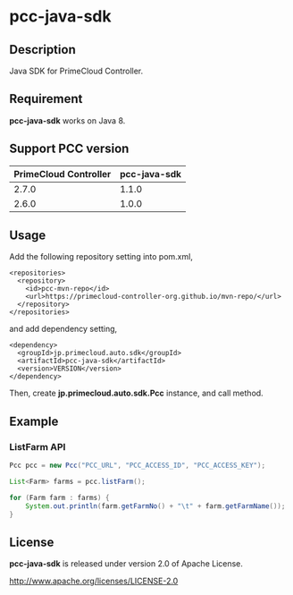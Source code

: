 # pcc-java-sdk

## Description

Java SDK for PrimeCloud Controller.



## Requirement

**pcc-java-sdk** works on Java 8.



## Support PCC version

| PrimeCloud Controller | pcc-java-sdk |
|-----------------------|--------------|
| 2.7.0 | 1.1.0 |
| 2.6.0 | 1.0.0 |



## Usage

Add the following repository setting into pom.xml,

```
<repositories>
  <repository>
    <id>pcc-mvn-repo</id>
    <url>https://primecloud-controller-org.github.io/mvn-repo/</url>
  </repository>
</repositories>
```

and add dependency setting,

```
<dependency>
  <groupId>jp.primecloud.auto.sdk</groupId>
  <artifactId>pcc-java-sdk</artifactId>
  <version>VERSION</version>
</dependency>
```

Then, create **jp.primecloud.auto.sdk.Pcc** instance, and call method.



## Example

### ListFarm API

```java
Pcc pcc = new Pcc("PCC_URL", "PCC_ACCESS_ID", "PCC_ACCESS_KEY");

List<Farm> farms = pcc.listFarm();

for (Farm farm : farms) {
    System.out.println(farm.getFarmNo() + "\t" + farm.getFarmName());
}
```



## License

**pcc-java-sdk** is released under version 2.0 of Apache License.

http://www.apache.org/licenses/LICENSE-2.0

